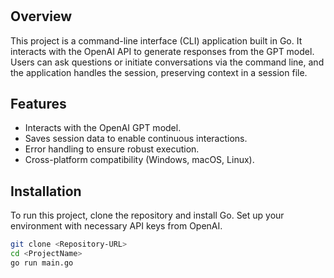 # <OpenAI-CLI-GO>

<Description>

## Overview
This project is a command-line interface (CLI) application built in Go. It interacts with the OpenAI API to generate responses from the GPT model. Users can ask questions or initiate conversations via the command line, and the application handles the session, preserving context in a session file.

## Features
- Interacts with the OpenAI GPT model.
- Saves session data to enable continuous interactions.
- Error handling to ensure robust execution.
- Cross-platform compatibility (Windows, macOS, Linux).

## Installation
To run this project, clone the repository and install Go. Set up your environment with necessary API keys from OpenAI.

```bash
git clone <Repository-URL>
cd <ProjectName>
go run main.go
